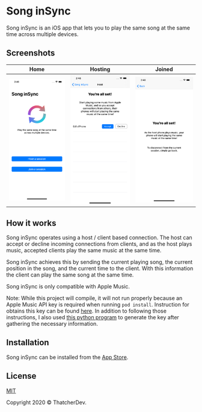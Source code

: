 # Song inSync
Song inSync is an iOS app that lets you to play the same song at the same time across multiple devices.

## Screenshots
Home|Hosting|Joined
:-------------------------:|:-------------------------:|:-------------------------:
![](./images/1.png)|![](./images/2.png)|![](./images/3.png)

## How it works
Song inSync operates using a host / client based connection.
The host can accept or decline incoming connections from clients, and as the host plays music, accepted clients play the same music at the same time.

Song inSync achieves this by sending the current playing song, the current position in the song, and the current time to the client.
With this information the client can play the same song at the same time.

Song inSync is only compatible with Apple Music.

Note: While this project will compile, it will not run properly because an Apple Music API key is required when running ``pod install``. 
Instruction for obtains this key can be found [here](https://developer.apple.com/documentation/applemusicapi/getting_keys_and_creating_tokens). 
In addition to following those instructions, I also used [this python program](https://github.com/pelauimagineering/apple-music-token-generator) to generate the key after gathering the necessary information. 

## Installation
Song inSync can be installed from the [App Store](https://apps.apple.com/us/app/song-insync/id1522047990).

## License
[MIT](https://choosealicense.com/licenses/mit/)

Copyright 2020 © ThatcherDev.